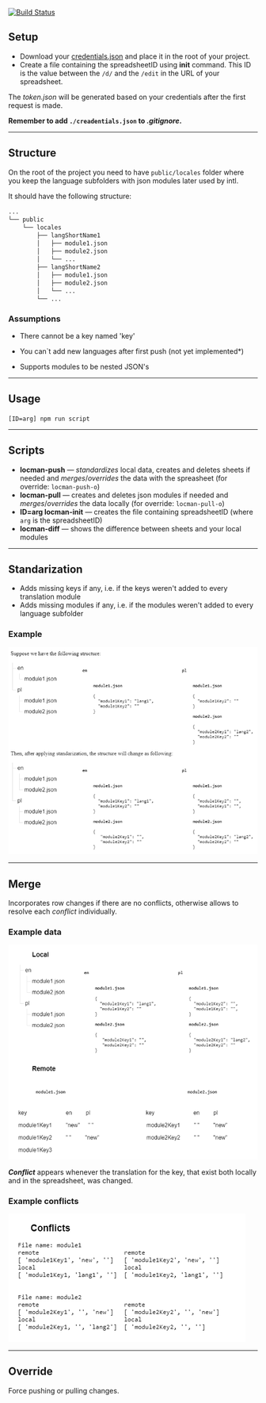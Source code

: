 [![Build Status](https://travis-ci.org/Lacrit/locman.svg?branch=master)](https://travis-ci.org/Lacrit/locman)

## Setup 

* Download your [credentials.json](https://developers.google.com/sheets/api/quickstart/nodejs) and place it in the root of your project.
* Create a file containing the spreadsheetID using **init** command. This ID is the value between the `/d/` and the `/edit` in the URL of your spreadsheet.

The *token.json* will be generated based on your credentials after the first request is made.

**Remember to add `./creadentials.json` to *.gitignore*.**

***

## Structure 

On the root of the project you need to have `public/locales` folder where you keep the language subfolders with json modules later used by intl.

It should have the following structure: 

``` 
...
└── public
    └── locales
        ├── langShortName1
        │   ├── module1.json
        │   ├── module2.json
        │   └── ...
        ├── langShortName2
        │   ├── module1.json
        │   ├── module2.json
        │   └── ...
        └── ...
```

### Assumptions

* There cannot be a key named 'key'

* You can`t add new languages after first push (not yet implemented*)

* Supports modules to be nested JSON's

***

## Usage

`[ID=arg] npm run script`

***

## Scripts

* **locman-push** — *standardizes* local data, creates and deletes sheets if needed and *merges*/*overrides* the data with the spreasheet (for override: `locman-push-o`)
* **locman-pull** — creates and deletes json modules if needed and *merges*/*overrides* the data locally (for override: `locman-pull-o`)
* **ID=arg locman-init** — creates the file containing spreadsheetID (where `arg` is the spreadsheetID)
* **locman-diff** — shows the difference between sheets and your local modules

***

## Standarization

* Adds missing keys if any, i.e. if the keys weren't added to every translation module
* Adds missing modules if any, i.e. if the modules weren't added to every language subfolder 

### Example 

![Example](Localization/pics/Standarization.png)

***

## Merge 

Incorporates row changes if there are no conflicts, otherwise allows to resolve each *conflict* individually.

### Example data

![Example](Localization/pics/Data.PNG)

_**Conflict**_ appears whenever the translation for the key, that exist both locally and in the spreadsheet, was changed.

### Example conflicts

![Example](Localization/pics/Conflicts.PNG)

***

## Override

Force pushing or pulling changes.

